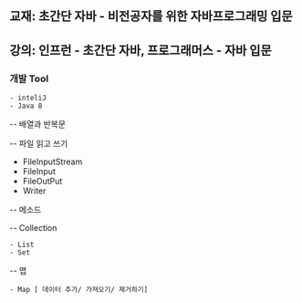 ## 교재: 초간단 자바 - 비전공자를 위한 자바프로그래밍 입문
## 강의: 인프런 - 초간단 자바, 프로그래머스 - 자바 입문

### 개발 Tool

    - inteliJ
    - Java 8
    
 -- 배열과 반복문
 
 -- 파일 읽고 쓰기 
   
   - FileInputStream
   - FileInput
   - FileOutPut
   - Writer
 
 
 -- 메소드
 
 
 -- Collection
    
    - List
    - Set
 
 
 -- 맵
    
    - Map [ 데이터 추가/ 가져오기/ 제거하기]
